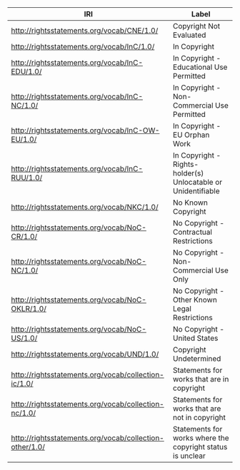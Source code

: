 | IRI                                                     | Label                                                         |
|---------------------------------------------------------|---------------------------------------------------------------|
| http://rightsstatements.org/vocab/CNE/1.0/              | Copyright Not Evaluated                                       |
| http://rightsstatements.org/vocab/InC/1.0/              | In Copyright                                                  |
| http://rightsstatements.org/vocab/InC-EDU/1.0/          | In Copyright - Educational Use Permitted                      |
| http://rightsstatements.org/vocab/InC-NC/1.0/           | In Copyright - Non-Commercial Use Permitted                   |
| http://rightsstatements.org/vocab/InC-OW-EU/1.0/        | In Copyright - EU Orphan Work                                 |
| http://rightsstatements.org/vocab/InC-RUU/1.0/          | In Copyright - Rights-holder(s) Unlocatable or Unidentifiable |
| http://rightsstatements.org/vocab/NKC/1.0/              | No Known Copyright                                            |
| http://rightsstatements.org/vocab/NoC-CR/1.0/           | No Copyright - Contractual Restrictions                       |
| http://rightsstatements.org/vocab/NoC-NC/1.0/           | No Copyright - Non-Commercial Use Only                        |
| http://rightsstatements.org/vocab/NoC-OKLR/1.0/         | No Copyright - Other Known Legal Restrictions                 |
| http://rightsstatements.org/vocab/NoC-US/1.0/           | No Copyright - United States                                  |
| http://rightsstatements.org/vocab/UND/1.0/              | Copyright Undetermined                                        |
| http://rightsstatements.org/vocab/collection-ic/1.0/    | Statements for works that are in copyright                    |
| http://rightsstatements.org/vocab/collection-nc/1.0/    | Statements for works that are not in copyright                |
| http://rightsstatements.org/vocab/collection-other/1.0/ | Statements for works where the copyright status is unclear    |
